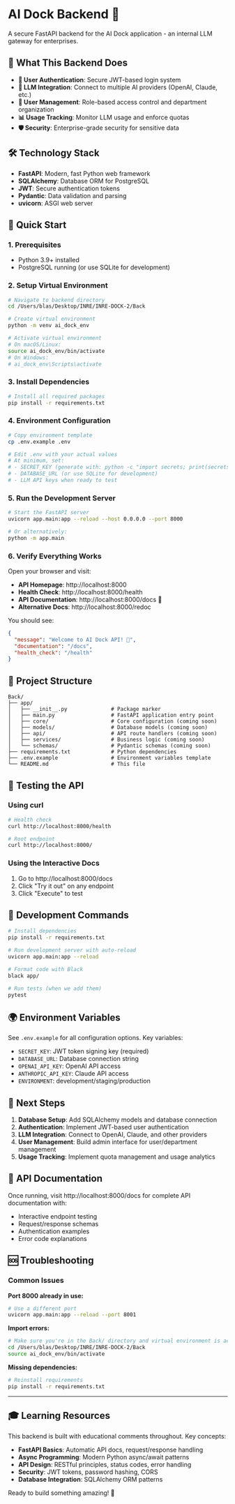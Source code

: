 # AI Dock Backend 🚀

A secure FastAPI backend for the AI Dock application - an internal LLM gateway for enterprises.

## 🎯 What This Backend Does

- **🔐 User Authentication**: Secure JWT-based login system
- **🤖 LLM Integration**: Connect to multiple AI providers (OpenAI, Claude, etc.)  
- **👥 User Management**: Role-based access control and department organization
- **📊 Usage Tracking**: Monitor LLM usage and enforce quotas
- **🛡️ Security**: Enterprise-grade security for sensitive data

## 🛠️ Technology Stack

- **FastAPI**: Modern, fast Python web framework
- **SQLAlchemy**: Database ORM for PostgreSQL
- **JWT**: Secure authentication tokens
- **Pydantic**: Data validation and parsing
- **uvicorn**: ASGI web server

## 🚀 Quick Start

### 1. Prerequisites

- Python 3.9+ installed
- PostgreSQL running (or use SQLite for development)

### 2. Setup Virtual Environment

```bash
# Navigate to backend directory
cd /Users/blas/Desktop/INRE/INRE-DOCK-2/Back

# Create virtual environment
python -m venv ai_dock_env

# Activate virtual environment
# On macOS/Linux:
source ai_dock_env/bin/activate
# On Windows:
# ai_dock_env\Scripts\activate
```

### 3. Install Dependencies

```bash
# Install all required packages
pip install -r requirements.txt
```

### 4. Environment Configuration

```bash
# Copy environment template
cp .env.example .env

# Edit .env with your actual values
# At minimum, set:
# - SECRET_KEY (generate with: python -c "import secrets; print(secrets.token_urlsafe(32))")
# - DATABASE_URL (or use SQLite for development)
# - LLM API keys when ready to test
```

### 5. Run the Development Server

```bash
# Start the FastAPI server
uvicorn app.main:app --reload --host 0.0.0.0 --port 8000

# Or alternatively:
python -m app.main
```

### 6. Verify Everything Works

Open your browser and visit:

- **API Homepage**: http://localhost:8000
- **Health Check**: http://localhost:8000/health  
- **API Documentation**: http://localhost:8000/docs 🎉
- **Alternative Docs**: http://localhost:8000/redoc

You should see:
```json
{
  "message": "Welcome to AI Dock API! 🤖",
  "documentation": "/docs",
  "health_check": "/health"
}
```

## 📂 Project Structure

```
Back/
├── app/
│   ├── __init__.py              # Package marker
│   ├── main.py                  # FastAPI application entry point
│   ├── core/                    # Core configuration (coming soon)
│   ├── models/                  # Database models (coming soon)
│   ├── api/                     # API route handlers (coming soon)
│   ├── services/                # Business logic (coming soon)
│   └── schemas/                 # Pydantic schemas (coming soon)
├── requirements.txt             # Python dependencies
├── .env.example                 # Environment variables template
└── README.md                    # This file
```

## 🧪 Testing the API

### Using curl

```bash
# Health check
curl http://localhost:8000/health

# Root endpoint
curl http://localhost:8000/
```

### Using the Interactive Docs

1. Go to http://localhost:8000/docs
2. Click "Try it out" on any endpoint
3. Click "Execute" to test

## 🔧 Development Commands

```bash
# Install dependencies
pip install -r requirements.txt

# Run development server with auto-reload
uvicorn app.main:app --reload

# Format code with Black
black app/

# Run tests (when we add them)
pytest
```

## 🌍 Environment Variables

See `.env.example` for all configuration options. Key variables:

- `SECRET_KEY`: JWT token signing key (required)
- `DATABASE_URL`: Database connection string
- `OPENAI_API_KEY`: OpenAI API access
- `ANTHROPIC_API_KEY`: Claude API access
- `ENVIRONMENT`: development/staging/production

## 🚀 Next Steps

1. **Database Setup**: Add SQLAlchemy models and database connection
2. **Authentication**: Implement JWT-based user authentication  
3. **LLM Integration**: Connect to OpenAI, Claude, and other providers
4. **User Management**: Build admin interface for user/department management
5. **Usage Tracking**: Implement quota management and usage analytics

## 📝 API Documentation

Once running, visit http://localhost:8000/docs for complete API documentation with:
- Interactive endpoint testing
- Request/response schemas  
- Authentication examples
- Error code explanations

## 🆘 Troubleshooting

### Common Issues

**Port 8000 already in use:**
```bash
# Use a different port
uvicorn app.main:app --reload --port 8001
```

**Import errors:**
```bash
# Make sure you're in the Back/ directory and virtual environment is activated
cd /Users/blas/Desktop/INRE/INRE-DOCK-2/Back
source ai_dock_env/bin/activate
```

**Missing dependencies:**
```bash
# Reinstall requirements
pip install -r requirements.txt
```

---

## 🎓 Learning Resources

This backend is built with educational comments throughout. Key concepts:

- **FastAPI Basics**: Automatic API docs, request/response handling
- **Async Programming**: Modern Python async/await patterns
- **API Design**: RESTful principles, status codes, error handling
- **Security**: JWT tokens, password hashing, CORS
- **Database Integration**: SQLAlchemy ORM patterns

Ready to build something amazing! 🚀
